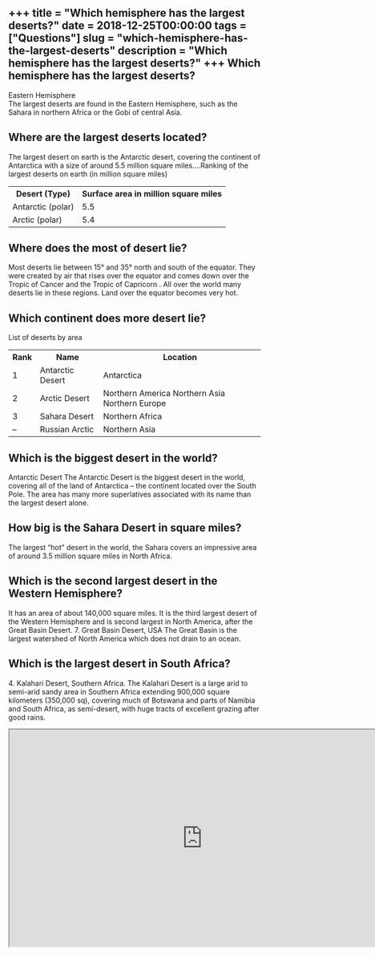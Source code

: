 +++
title = "Which hemisphere has the largest deserts?"
date = 2018-12-25T00:00:00
tags = ["Questions"]
slug = "which-hemisphere-has-the-largest-deserts"
description = "Which hemisphere has the largest deserts?"
+++
Which hemisphere has the largest deserts?
-----------------------------------------

Eastern Hemisphere  
The largest deserts are found in the Eastern Hemisphere, such as the Sahara in northern Africa or the Gobi of central Asia.

Where are the largest deserts located?
--------------------------------------

The largest desert on earth is the Antarctic desert, covering the continent of Antarctica with a size of around 5.5 million square miles….Ranking of the largest deserts on earth (in million square miles)

<table><tr><th>Desert (Type)</th><th>Surface area in million square miles</th></tr><tr><td>Antarctic (polar)</td><td>5.5</td></tr><tr><td>Arctic (polar)</td><td>5.4</td></tr></table>

Where does the most of desert lie?
----------------------------------

Most deserts lie between 15° and 35° north and south of the equator. They were created by air that rises over the equator and comes down over the Tropic of Cancer and the Tropic of Capricorn . All over the world many deserts lie in these regions. Land over the equator becomes very hot.

Which continent does more desert lie?
-------------------------------------

List of deserts by area

<table><tr><th>Rank</th><th>Name</th><th>Location</th></tr><tr><td>1</td><td>Antarctic Desert</td><td>Antarctica</td></tr><tr><td>2</td><td>Arctic Desert</td><td>Northern America Northern Asia Northern Europe</td></tr><tr><td>3</td><td>Sahara Desert</td><td>Northern Africa</td></tr><tr><td>–</td><td>Russian Arctic</td><td>Northern Asia</td></tr></table>

Which is the biggest desert in the world?
-----------------------------------------

Antarctic Desert The Antarctic Desert is the biggest desert in the world, covering all of the land of Antarctica – the continent located over the South Pole. The area has many more superlatives associated with its name than the largest desert alone.

How big is the Sahara Desert in square miles?
---------------------------------------------

The largest “hot” desert in the world, the Sahara covers an impressive area of around 3.5 million square miles in North Africa.

Which is the second largest desert in the Western Hemisphere?
-------------------------------------------------------------

It has an area of about 140,000 square miles. It is the third largest desert of the Western Hemisphere and is second largest in North America, after the Great Basin Desert. 7. Great Basin Desert, USA The Great Basin is the largest watershed of North America which does not drain to an ocean.

Which is the largest desert in South Africa?
--------------------------------------------

4\. Kalahari Desert, Southern Africa. The Kalahari Desert is a large arid to semi-arid sandy area in Southern Africa extending 900,000 square kilometers (350,000 sq), covering much of Botswana and parts of Namibia and South Africa, as semi-desert, with huge tracts of excellent grazing after good rains.

<iframe allow="accelerometer; autoplay; clipboard-write; encrypted-media; gyroscope; picture-in-picture" allowfullscreen="" class="__youtube_prefs__  epyt-is-override  no-lazyload" data-no-lazy="1" data-origheight="433" data-origwidth="770" data-skipgform_ajax_framebjll="" height="433" id="_ytid_49707" loading="lazy" src="https://www.youtube.com/embed/PtzLFFc-05s?enablejsapi=1&autoplay=0&cc_load_policy=0&cc_lang_pref=&iv_load_policy=1&loop=0&modestbranding=0&rel=1&fs=1&playsinline=0&autohide=2&theme=dark&color=red&controls=1&" title="YouTube player" width="770"></iframe>